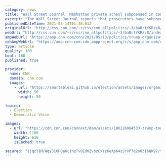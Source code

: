 ```yaml
---
category: news
title: "Wall Street Journal: Manhattan private school subpoenaed in connection with Trump Organization probe"
excerpt: "The Wall Street Journal reports that prosecutors have subpoenaed a Manhattan private school for information related to Trump Organization Chief Financial Officer Allen Weisselberg's two grandchildren.\n    \n"
publishedDateTime: 2021-05-14T01:46:01Z
originalUrl: "http://rss.cnn.com/~r/rss/cnn_allpolitics/~3/baBrtYKRzz8/index.html"
webUrl: "http://rss.cnn.com/~r/rss/cnn_allpolitics/~3/baBrtYKRzz8/index.html"
ampWebUrl: "https://amp.cnn.com/cnn/2021/05/13/politics/trump-organization-school-subpoena/index.html"
cdnAmpWebUrl: "https://amp-cnn-com.cdn.ampproject.org/c/s/amp.cnn.com/cnn/2021/05/13/politics/trump-organization-school-subpoena/index.html"
type: article
quality: 160
heat: 160
published: true

provider:
  name: CNN
  domain: cnn.com
  images:
    - url: "https://smartableai.github.io/election/assets/images/organizations/cnn.com-50x50.jpg"
      width: 50
      height: 50

topics:
  - Election
  - Democratic Voice

images:
  - url: "https://cdn.cnn.com/cnnnext/dam/assets/180226064533-trump-tower-super-tease.jpg"
    width: 1100
    height: 619
    isCached: true

secured: "1jqzl1M/Wgy3iOHQa6cInzTv0ZdKZvbzCxzzKeAp64zJrVP7q2oO3I6QK97/tlwtcEypifmUpqL9H9+K5CWIAarhgSSHRF8syy6NZnin37EGBIi2AdwTlOBvzTbM6PL7eicrNa8596ehQs63IZbFKG6YECj41PrKIFzLjpn6KCnzoN7TS/7TTfqnCVetIgR4RTqCshrUeffq5Cbce3HyB1uslE0i1iFlmtFgFqHO3CYFhtFxqOi5aiW+KFu49MzOpRpGR3/M4kRl7euz2KaeAr8qpD7rjWUlfBxSkEvIwLHRevW8jVHVgkPkgKocyXmzcwI3UdCX1Y1MJj14LvEcq1hVId9NRtyT86E6pBVfb8M=;JkIF9V318brHcZCjwtQ1XQ=="
---
```


